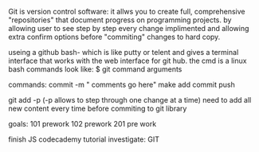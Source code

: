 Git is version control software:  it allws you to create full, comprehensive "repositories" that document progress on programming projects. by allowing user to see step by step every change implimented and allowing extra confirm options before "commiting" changes to hard copy.


useing a github bash- which is like putty or telent and gives a terminal interface that works with the web interface for git hub.
the cmd is a linux bash
commands look like: $ git command arguments

commands:
commit -m " comments go here"
make
add
commit
push

git add -p (-p allows to step through one change at a time)
 need to add all new content every time before commiting to git library

 goals:
 101 prework
 102 prework
 201 pre work

 finish  JS codecademy tutorial
 investigate: GIT
